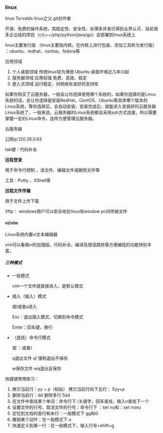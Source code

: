 ### linux  

linus Torvalds  linux之父   git创作者

开源、免费的操作系统，其稳定性、安全性、处理多并发已得到业界认可，目前很多企业级的项目（c/c++/php/python/java/go）会部署到linux系统上

linux主要发行版  （linux主要指内核，在内核上进行包装、添加工具称为发行版）
：ubuntu、redhat、centos、fedora等

应用领域

1. 个人桌面领域    传统linux较为薄弱	 Ubuntu  桌面环境近几年兴起
2.  服务器领域   应用较强 免费、高效、稳定	
3. 嵌入式领域    运行稳定，对网络有良好的支持性

如果你购买了云服务器，一般会让你选择使用哪个系统的，如果你选择的是Linux系统的话，会让你选择是安装RedHat、CentOS、Ubuntu等具体哪个版本的Linux系统，等你选择后，会自动安装，安装完成后，就能进入安装好的云服务器Linux系统了，一般来说，云服务器的Linux系统都会采用ssh方式连接，所以需要掌握一定的Linux命令，这样方便管理云服务器。

云服务器

公网ip:120.26.0.63

tab键：代码补全

**远程登录**    

用于命令行控制 ，读文件、编辑文件或删除文件等

工具：Putty  、XShell等

**远程文件传输**

用于文件上传下载

Xftp：  windows用户可以安全地在linux和window pc间传输文件

#### vi/vim

Linux系统内置vi文本编辑器

vim可以看做vi的加强版，代码补全、编译及错误跳转等方便编程的功能特别丰富。

##### 三种模式

* 一般模式

  vim一个文件就直接进入，是默认模式

* 插入（输入）模式

  按i或者a进入

  Esc：退出插入模式，切换到命令模式

  Enter：回车键，换行

* （底线）命令行模式

  按 ：或者/
  
  q退出文件    q! 强制退出不保存
  
  w保存文件   wq退出且保存
  
  

快捷键使用练习：

1. 拷贝当前行：yy + p（粘贴）   拷贝当前行向下五行： 5yy+p
2. 删除当前行：dd    删除多行  5dd
3. 在文件中查找某个单词：命令行下  /关键字，回车查找，输入n查找下一个
4. 设置文件的行号，取消文件的行号：命令行下 ：set nu和：set nonu
5. 定位到文档的首行和末行：一般模式下 gg和G
6. 撤销某个动作：在一般模式下  u
7. 快速定义到某一行：在一般模式下，输入行号+shift+g
